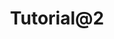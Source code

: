 ---
title: "Tutorial@2"
description: "Description Testing for Tutorial@2."
type: "tutorial"
category: "Test,Development,Demo Tutorial@2"
summary: "Summary Testing for Tutorial 2. Today is a beautiful day to work. Current location: Razer SEA HQ @One North. It is in the South of Singapore"
file_path_chee: "Test_PDF.pdf"
image: "https://assets-global.website-files.com/5e39e095596498a8b9624af1/5ffca6e3e0d8ad9231cc2af6_Portfolio-course---final.png"
link: "https://www.proteus-dt.com"
status: "ongoing"
---